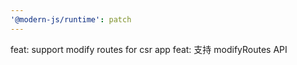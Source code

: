 ```yaml
---
'@modern-js/runtime': patch
---
```


feat: support modify routes for csr app
feat: 支持 modifyRoutes API
